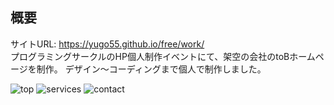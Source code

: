## 概要
サイトURL: https://yugo55.github.io/free/work/  
プログラミングサークルのHP個人制作イベントにて、架空の会社のtoBホームページを制作。
デザイン〜コーディングまで個人で制作しました。

![top](https://github.com/yugo55/free/assets/143255298/b2184518-0d4d-4ebb-a621-ba7319514a48)
![services](https://github.com/yugo55/free/assets/143255298/376c0a6d-59c3-42c4-b63e-59b8b4c033a7)
![contact](https://github.com/yugo55/free/assets/143255298/8b70c113-ce9d-4ba1-9ff9-acbba3c19a92)
